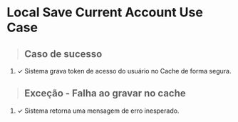 # Local Save Current Account Use Case

> ## Caso de sucesso
1. ✓ Sistema grava token de acesso do usuário no Cache de forma segura.

> ## Exceção - Falha ao gravar no cache
1. ✓ Sistema retorna uma mensagem de erro inesperado.
